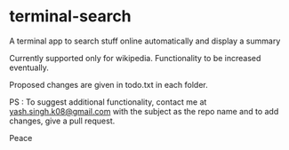 # terminal-search
A terminal app to search stuff online automatically and display a summary

Currently supported only for wikipedia. Functionality to be increased eventually.

Proposed changes are given in todo.txt in each folder.

PS : To suggest additional functionality, contact me at yash.singh.k08@gmail.com with the
     subject as the repo name and to add changes, give a pull request.

Peace
